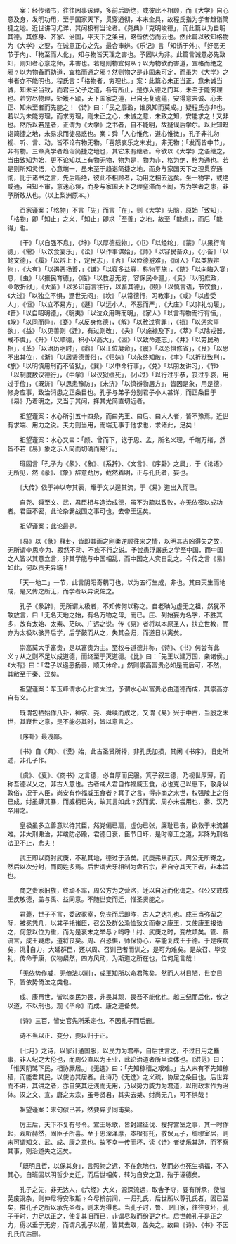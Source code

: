 <!-- { "loadSidebar": true } -->
　　案：经传诸书，往往因事该理，多前后断绝，或彼此不相顾，而《大学》自心意及身，发明功用，至于国家天下，贯穿通彻，本末全具，故程氏指为学者趋诣简捷之地。近世讲习尤详，其闲极有当论者。《尧典》「克明峻德」，而此篇以为自明其德。其修身、齐家、治国，平天下之条目，略皆依仿而云也。然此篇以致知格物为《大学》之要，在诚意正心之先，最合审辨。《乐记》言「知诱于外」、「好恶无节于内」、「物至而人化」，知与物皆天理之害也。予固以为非。此篇言诚意必先致知，则知者心意之师，非害也。若是则物宜何从﹖以为物欲而害道，宜格而绝之邪﹖以为物备而助道，宜格而通之邪﹖然则物之是非固未可定，而虽为《大学》之书者亦不能明也。程氏言：「格物者，穷理也。」案：此篇心未正当正，意未诚当诚，知未至当致，而君臣父子之道，各有所止，是亦入德之门耳，未至于能穷理也。若穷尽物理，矩矱不踰，天下国家之道，已自无复遗蕴，安得意未诚、心未正、知未至者而先能之！《诗》曰：「民之靡盈，谁夙知而莫成。」疑程氏亦非也。若以为未能穷理，而求穷理，则未正之心，未诚之意，未致之知，安能求之！又非也。然所以若是者，正谓为《大学》之书者，自不能明，故疑误后学尔。以此知趋诣简捷之地，未易求而徒易惑也。案：舜「人心惟危，道心惟微」，孔子非礼勿视、听、言、动，皆不论有物无物。「喜怒哀乐之未发」，非无物；「发而皆中节」，非有物。三章真学者趋诣简捷之地也，其它未有继者。今欲以《大学》之语继之，当由致知为始，更不论知以上有物无物，物为是，物为非，格为绝，格为通也。若是则所知灵悟，心意端一，虽未至于趋诣简捷之地，而身与家国天下之理贯穿通彻，比于诸书之言，先后断绝，彼此不相顾者，功用之相去远矣。坐一物字，或绝或通，自知不审，意迷心误，而身与家国天下之理窒滞而不闳，方为学者之患，非予所敢从也。（以上梨洲原本。）

　　百家谨案：「格物」不言「先」而言「在」，则《大学》头脑，原始「致知」，「格物」即「知止」之义，「知止」即求「至善」之地，故至「能虑」，而后「能得」也。

　　《干》「以自强不息」，《坤》「以厚德载物」，《屯》「以经纶」，《蒙》「以果行育德」，《需》「以饮食宴乐」，《讼》「以作事谋始」，《师》「以容民畜众」，《小畜》「以懿文德」，《履》「以辨上下，定民志」，《否》「以俭德避难」，《同人》「以类族辨物」，《大有》「以遏恶扬善，」《谦》「以裒多益寡，称物平施」，《随》「以向晦入宴」息，《虫》「以振民育德」，《临》「以教思无穷，容保民疆」，《贲》「以明庶政，敢折狱」，《大畜》「以多识前言往行，以畜其德」，《颐》「以慎言语，节饮食」，《大过》「以独立不惧，遯世无闷」，《坎》「以常德行，习教事」，《咸》「以虚受人」，《恒》「以立不易方」，《遯》「以远小人，不恶而严」，《大庄》「以非礼勿履」，《晋》「以自昭明德」，《明夷》「以泣众用晦而明」，《家人》「以言有物而行有恒」，《睽》「以同而异」，《蹇》「以反身修德」，《解》「以赦过宥罪」，《损》「以惩忿窒欲」，《益》「以见善则《迁》，有过则改」，《夬》「以施禄及下」，《萃》「以除戎器，戒不虞」，《升》「以顺德，积小以高大」，《困》「以致命遂志」，《井》「以劳民劝相」，《革》「以治历明时」，《鼎》「以正位凝命」，《震》「以恐惧修省」，《艮》「以思不出其位」，《渐》「以居贤德善俗」，《归妹》「以永终知敝」，《丰》「以折狱致刑」，《旅》「以明慎用刑而不留狱」，《巽》「以申命行事」，《兑》「以朋友讲习」，《节》「以制度数议德行」，《中孚》「以议狱缓死」，《小过》「以行过乎恭，丧过乎哀，用过乎俭」，《既济》「以思患豫防」，《未济》「以慎辨物居方」，皆因是象，用是德，修身应事，致治消患之正条目也。孔子与弟子分别君子小人甚详，而正条目于《易》乃着明之，又当于其闲，择其尤简直切近者。

　　祖望谨案：水心所引五十四条，而曰先王、曰后、曰大人者，皆不豫焉。近世有求端、用力之说。夫力则当用，而端无事于他求也，求诸此，足矣！

　　祖望谨案：水心又曰：「颜、曾而下，讫于思、孟，所名义理，千端万绪，然皆不若《易》象之示人简而切确而易行。」

　　班固言「孔子为《彖》、《象》、《系辞》、《文言》、《序卦》之属」，于《论语》无所见，然《彖》、《象》辞意劲厉，截然着明，正与孔氏者，妄也。

　　《大传》依于神以夸其表，耀于文以逞其流，于《易》道出入而已。

　　自尧、舜至文、武，君臣相与造治成德，虽不为疏以致败，亦无依密以成功者。君臣不密，此论杂霸战国之事可也，去帝王远矣。

　　祖望谨案：此论最是。

　　《易》以《彖》释卦，皆即其画之刚柔逆顺往来之情，以明其吉凶得失之故，无所谓思为、寂然不动、不疾不行之说。予尝患浮屠氏之学至中国，而中国之人皆以其意立言，非其学能与中国相乱，而中国之人实自乱之。今传之言《易》如此，何以责夫异端！

　　「天一地二」一节，此言阴阳奇耦可也，以为五行生成，非也。其曰天生而地成，是又传之所无，而学者以异说佐之。

　　孔子《彖辞》，无所谓太极者，不知传何以称之。自老聃为虚无之祖，然犹不敢放言，曰「无名天地之始，有名万物之母」而已。庄、列始妄为名字，不胜其多，故有太始、太素、茫昧、广远之说。传《易》者将以本原圣人，扶立世教，而亦为太极以骇异后学，后学鼓而从之，失其会归，而道日以离矣。

　　崇高莫大乎富贵，是以富贵为主。至权与道德并称，《诗》、《书》何尝有此义﹖从之则不足以成道德，而终至于灭道德。《比》曰：「先王以建万国，亲诸侯。」《大有》曰：「君子以遏恶扬善，顺天休命。」然则崇高富贵必如是而后可，不然，其敝至于秦、汉矣。

　　祖望谨案：车玉峰谓水心此言太过，予谓水心以富贵必由道德而成，其崇高亦自有义。

　　既谓包牺始作八卦，神农、尧、舜续而成之，又谓《易》兴于中古，当殷之未世，其衰世之意，是不能必其时，皆以意言之。

　　《序卦》最浅鄙。

　　《书》自《典》、《谟》始，此古圣贤所择，非孔氏加损，其闲《书序》，旧史所述，非孔子作。

　　《虞》、《夏》、《商书》之言德，必自厚而民服。箕子叙三德，乃视世厚薄，而称吾德以乂之，非古人意也。古者戒人君自作福威玉食，必也克己以惠下，敬身以敦俗，况于人臣，尚安有作福威玉食者﹖箕子之言，得非商之末世，权强陵上之俗已成，纣虽肆其暴，而威柄已失，故其言如此﹖然而武、周亦未尝用也，秦、汉乃卒用之。

　　皇极虽多立善意以待其臣，然党偏已扇，虚伪已张，廉耻已丧，欲救于末流甚难。非大刑弗治，非峻防必踰，君德日衰，臣节日坏，是时帝王之道，非降为刑名法卫不止，悲夫！

　　武王即以商封武庚，不私其地，德过于汤矣。武庚弗从而灭。周公无所寄之，然后以次分封，而同姓多焉。后世谓犬牙相制为盘石宗，若自守其天下者，非本旨也。

　　商之贵家旧族，终顽不率，周公方为之营洛，迁以自近而化诲之。召公又戒成王疾敬德，盖与禹、益同意。不随世变而迁，惟圣贤能之。

　　君薨，世子不言，委政冢宰，免丧而后即阼，古人之达礼也。成王当弥留之际，被冕凭几，以其子托诸臣，召公及群公渝恤致文而奉之康王，又使康王报诰之，何忽以位为重，而为是衰末之举与﹖呜呼！纣、武庚之时，变故烦矣。管、蔡流言，成王疑虑，道将丧矣。周、召恐惧，师保协心，卒能复成王于德。于是疾病矣，洮自力，大延群臣，还以周、召训己者而训之，是可为难矣。是故召、毕变礼，传命于康，仪物粲然，四方风动，为斯道之所在也，位何足言哉！

　　「无依势作威，无倚法以削」，成王知所以命君陈矣。然而人材日陋，世变日下，皆依势倚法之类也。

　　成、康再世，皆以商民为畏，非畏其顽，畏吾不能化也。越三纪而后化，俟之以道，不以刑也。观《毕命》而成、康之道备矣。

　　《诗》三百，皆史官先所釆定也，不因孔子而后删。

　　诗不当以正、变分，要以归于正。

　　《七月》之诗，以家计通国服，以民力为君奉，自后世言之，不过日用之麤事，非人纪之大伦也，而周公直以为王业，此论治道者所当深体也。《洪范》曰：「惟天阴骘下民，相协厥居。」《无逸》曰：「先知稼穑之艰难。」古人未有不先知稼穑，而能君其民，以使协其居者。此诗乃《无逸》之义疏，协居之条目也。后世弃而不讲，其讲之者，亦自笑其迂浅而无用，乃以势力威力为君道，以刑政末作为治体。汉之文、宣，唐之太宗，虽号贤君，其实去桀、纣尚无几，可不惧哉！

　　祖望谨案：末句似已甚，然要异乎同甫矣。

　　厉王后，天下不复有号令。宣王咏歌，皆封建征伐、搜狩宫室之事，其一时作起，观听赫然，固臣子所喜。至于恩深泽厚，本根有托，敬保元子，绸缪室居，则未可谓知文、武、成、康之意也。故不幸一传而坏，读《诗》者徒乐其辞，而不察其事，则治道失之远矣。

　　「既明且哲，以保其身」，言照物之远，不在危地也，然而必也死生祸福，不入其心。自班固以明哲少史迁，而后世相传，转为自安之卫，殆于诬德矣。

　　孔子之先，非无达人，《六经》大义，源深流远，取舍予夺，要有所承，使皆芜废讹杂，则仲尼将安取斯﹖今尽揜前闻，一归孔氏，后世所以尊孔氏者，固已至矣，推孔子之所以承先圣者，则未为得也。当孔子时，鲁、卫旧家，往往变坏，孔子于时，力足以正之，使复其旧而已，非谓尽取而纷更之也。后世赖孔子是正之力，得以垂于无穷，而谓凡孔子以前，皆其去取，盖失之。故曰《诗》、《书》不因孔氏而后删。

